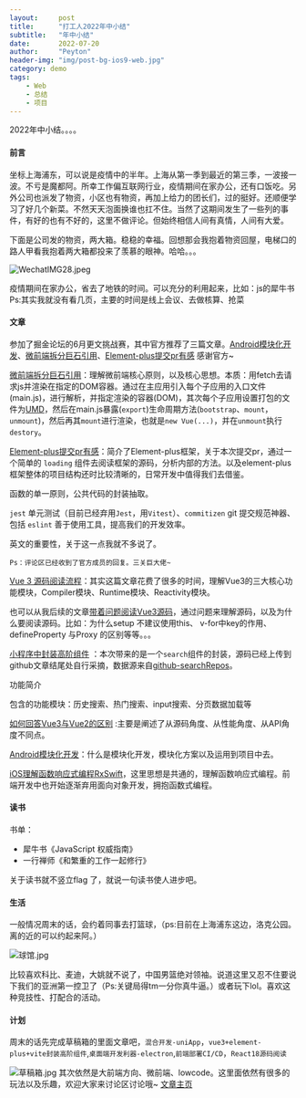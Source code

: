 ```yaml
---
layout:     post
title:      "打工人2022年中小结"
subtitle:   "年中小结"
date:       2022-07-20
author:     "Peyton"
header-img: "img/post-bg-ios9-web.jpg"
category: demo
tags:
    - Web
    - 总结
    - 项目
---
```


2022年中小结。。。。
<!-- more -->


#### 前言

坐标上海浦东，可以说是疫情中的半年。上海从第一季到最近的第三季，一波接一波。不亏是魔都阿。所幸工作偏互联网行业，疫情期间在家办公，还有口饭吃。另外公司也派发了物资，小区也有物资，再加上给力的团长们，过的挺好。还顺便学习了好几个新菜。不然天天泡面换谁也扛不住。当然了这期间发生了一些列的事件，有好的也有不好的，这里不做评论。但始终相信人间有真情，人间有大爱。

下面是公司发的物资，两大箱。稳稳的幸福。回想那会我抱着物资回屋，电梯口的路人甲看我抱着两大箱都投来了羡慕的眼神。哈哈。。。


![WechatIMG28.jpeg](https://p3-juejin.byteimg.com/tos-cn-i-k3u1fbpfcp/44d27b87ad994de8bc0a615cedd25d47~tplv-k3u1fbpfcp-watermark.image?)

疫情期间在家办公，省去了地铁的时间。可以充分的利用起来，比如：js的犀牛书
    Ps:其实我就没有看几页，主要的时间是线上会议、去做核算、抢菜

#### 文章

参加了掘金论坛的6月更文挑战赛，其中官方推荐了三篇文章。[Android模块化开发](https://juejin.cn/post/7111317128979939341)、[微前端拆分巨石引用](https://juejin.cn/post/7110231164777922591)、[Element-plus提交pr有感](https://juejin.cn/post/7113606000967417863) 感谢官方~

[微前端拆分巨石引用](https://juejin.cn/post/7110231164777922591)：理解微前端核心原则，以及核心思想。本质：用fetch去请求js并渲染在指定的DOM容器。通过在主应用引入每个子应用的入口文件(main.js)，进行解析，并指定渲染的容器(DOM)，其次每个子应用设置打包的文件为[UMD](https://link.juejin.cn/?target=https%3A%2F%2Fsegmentfault.com%2Fa%2F1190000012419990)，然后在main.js暴露(`export`)生命周期方法(`bootstrap`、`mount`，`unmount`)，然后再其`mount`进行渲染，也就是`new Vue(...)`，并在`unmount`执行`destory`。

[Element-plus提交pr有感](https://juejin.cn/post/7113606000967417863)：简介了Element-plus框架，关于本次提交pr，通过一个简单的 `loading` 组件去阅读框架的源码，分析内部的方法。以及element-plus框架整体的项目结构还时比较清晰的，日常开发中值得我们去借鉴。

函数的单一原则，公共代码的封装抽取。

`jest` 单元测试（目前已经弃用`Jest`，用`Vitest`）、`commitizen` git 提交规范神器、包括 `eslint` 善于使用工具，提高我们的开发效率。

英文的重要性，关于这一点我就不多说了。

    Ps：评论区已经收到了官方成员的回复。三关巨大佬~

[Vue 3 源码阅读流程](https://juejin.cn/post/7065289489085628447)：其实这篇文章花费了很多的时间，理解Vue3的三大核心功能模块，Compiler模块、Runtime模块、Reactivity模块。

也可以从我后续的文章[带着问题阅读Vue3源码](https://juejin.cn/post/7114665411026616356)，通过问题来理解源码，以及为什么要阅读源码。比如：为什么setup 不建议使用this、 v-for中key的作用、defineProperty 与Proxy 的区别等等。。。

[小程序中封装高阶组件](https://juejin.cn/post/7122800342764355591) ：本次带来的是一个`search`组件的封装，源码已经上传到github文章结尾处自行采摘，数据源来自[github-searchRepos](https://link.juejin.cn/?target=https%3A%2F%2Fdocs.github.com%2Fen%2Frest%2Fsearch%23search-repositories)。

功能简介

包含的功能模块：历史搜索、热门搜索、input搜索、分页数据加载等

[如何回答Vue3与Vue2的区别](https://juejin.cn/post/7110593886396874766) :主要是阐述了从源码角度、从性能角度、从API角度不同点。

[Android模块化开发](https://juejin.cn/post/7111317128979939341)：什么是模块化开发，模块化方案以及运用到项目中去。

[iOS理解函数响应式编程RxSwift](https://juejin.cn/post/7111659728190570504)，这里思想是共通的，理解函数响应式编程。前端开发中也开始逐渐弃用面向对象开发，拥抱函数式编程。

#### 读书

书单：

-   犀牛书《JavaScript 权威指南》
-   一行禅师《和繁重的工作一起修行》

关于读书就不竖立flag 了，就说一句读书使人进步吧。

#### 生活

一般情况周末的话，会约着同事去打篮球，（ps:目前在上海浦东这边，洛克公园。离的近的可以约起来阿。）

![球馆.jpg](https://p9-juejin.byteimg.com/tos-cn-i-k3u1fbpfcp/d2041fad90c143fcb3ce96cdaa537ffc~tplv-k3u1fbpfcp-watermark.image?)

比较喜欢科比、麦迪，大姚就不说了，中国男篮绝对领袖。说道这里又忍不住要说下我们的亚洲第一控卫了（Ps:关键局得tm一分你真牛逼。）或者玩下lol。喜欢这种竞技性、打配合的活动。

#### 计划

周末的话先完成草稿箱的里面文章吧，`混合开发-uniApp`，`vue3+element-plus+vite封装高阶组件`,`桌面端开发利器-electron`,`前端部署CI/CD`，`React18源码阅读`

![草稿箱.jpg](https://p1-juejin.byteimg.com/tos-cn-i-k3u1fbpfcp/ddfe187b9e944abab68c67dbaf5f71ff~tplv-k3u1fbpfcp-watermark.image?)
其次依然是大前端方向、微前端、lowcode。这里面依然有很多的玩法以及乐趣，欢迎大家来讨论区讨论哦~
[文章主页](https://juejin.cn/user/1820446983193261/posts)














